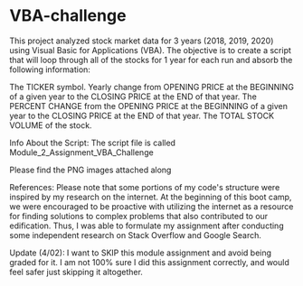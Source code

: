 # VBA-challenge

This project analyzed stock market data for 3 years (2018, 2019, 2020) using Visual Basic for Applications (VBA). 
The objective is to create a script that will loop through all of the stocks for 1 year for each run and absorb the following information:

The TICKER symbol.
Yearly change from OPENING PRICE at the BEGINNING of a given year to the CLOSING PRICE at the END of that year.
The PERCENT CHANGE from the OPENING PRICE at the BEGINNING of a given year to the CLOSING PRICE at the END of that year.
The TOTAL STOCK VOLUME of the stock.


Info About the Script:
The script file is called Module_2_Assignment_VBA_Challenge

Please find the PNG images attached along 

References:
Please note that some portions of my code's structure were inspired by my research on the internet. At the beginning of this boot camp, we were encouraged to be proactive with utilizing the internet as a resource for finding solutions to complex problems that also contributed to our edification. Thus, I was able to formulate my assignment after conducting some independent research on Stack Overflow and Google Search.  

Update (4/02): I want to SKIP this module assignment and avoid being graded for it. I am not 100% sure I did this assignment correctly, and would feel safer just skipping it altogether. 

